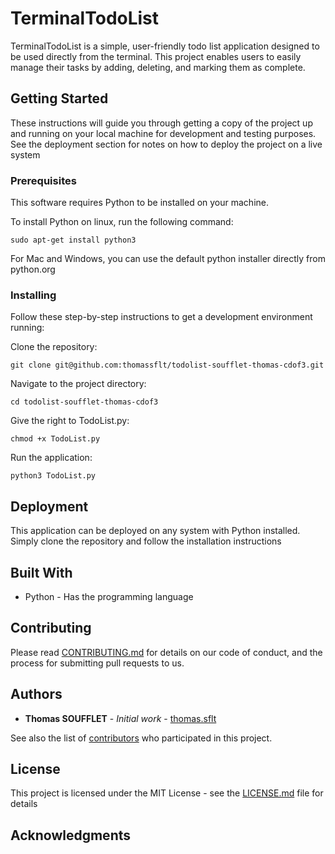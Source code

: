 # TerminalTodoList

TerminalTodoList is a simple, user-friendly todo list application designed to be used directly from the terminal. This project enables users to easily manage their tasks by adding, deleting, and marking them as complete.

## Getting Started

These instructions will guide you through getting a copy of the project up and running on your local machine for development and testing purposes. See the deployment section for notes on how to deploy the project on a live system

### Prerequisites

This software requires Python to be installed on your machine.

To install Python on linux, run the following command:
```
sudo apt-get install python3
```
For Mac and Windows, you can use the default python installer directly from python.org

### Installing

Follow these step-by-step instructions to get a development environment running:

Clone the repository:
```
git clone git@github.com:thomassflt/todolist-soufflet-thomas-cdof3.git
```

Navigate to the project directory:
```
cd todolist-soufflet-thomas-cdof3
```
Give the right to TodoList.py:
```
chmod +x TodoList.py
```
Run the application:
```
python3 TodoList.py
```


## Deployment

This application can be deployed on any system with Python installed. Simply clone the repository and follow the installation instructions

## Built With

* Python - Has the programming language

## Contributing

Please read [CONTRIBUTING.md](CONTRIBUTING.md) for details on our code of conduct, and the process for submitting pull requests to us.


## Authors

* **Thomas SOUFFLET** - *Initial work* - [thomas.sflt](https://github.com/thomassflt)

See also the list of [contributors](https://github.com/todolist-soufflet-thomas-cdof3/contributors) who participated in this project.

## License

This project is licensed under the MIT License - see the [LICENSE.md](LICENSE.md) file for details

## Acknowledgments


